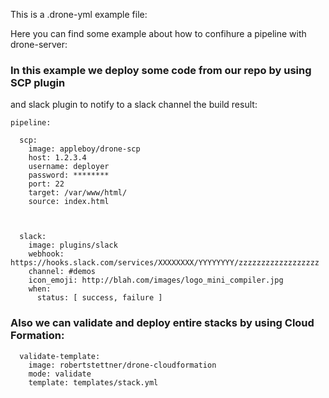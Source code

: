 This is a .drone-yml example file: 

Here you can find some example about how to confihure a pipeline with drone-server: 


### In this example we deploy some code from our repo by using SCP plugin
and slack plugin to notify to a slack channel the build result: 


```
pipeline:

  scp:
    image: appleboy/drone-scp
    host: 1.2.3.4
    username: deployer
    password: ********
    port: 22
    target: /var/www/html/
    source: index.html



  slack:
    image: plugins/slack
    webhook: https://hooks.slack.com/services/XXXXXXXX/YYYYYYYY/zzzzzzzzzzzzzzzzzz
    channel: #demos
    icon_emoji: http://blah.com/images/logo_mini_compiler.jpg
    when:
      status: [ success, failure ]
   ```   
      
      
      
      
      
### Also we can validate and deploy entire stacks by using Cloud Formation:       
      

```pipeline:
  validate-template:
    image: robertstettner/drone-cloudformation
    mode: validate
    template: templates/stack.yml
``` 
    
